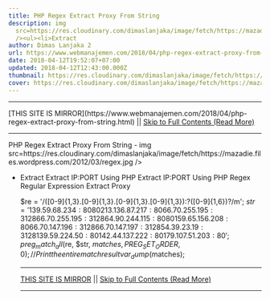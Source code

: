 ```yaml
---
title: PHP Regex Extract Proxy From String
description: img
  src=https://res.cloudinary.com/dimaslanjaka/image/fetch/https://mazadie.files.wordpress.com/2012/03/regex.jpg
  /><ul><li>Extract
author: Dimas Lanjaka 2
url: https://www.webmanajemen.com/2018/04/php-regex-extract-proxy-from-string.html
date: 2018-04-12T19:52:07+07:00
updated: 2018-04-12T12:43:00.000Z
thumbnail: https://res.cloudinary.com/dimaslanjaka/image/fetch/https://mazadie.files.wordpress.com/2012/03/regex.jpg
cover: https://res.cloudinary.com/dimaslanjaka/image/fetch/https://mazadie.files.wordpress.com/2012/03/regex.jpg
---
```


<hr/> [THIS SITE IS MIRROR](https://www.webmanajemen.com/2018/04/php-regex-extract-proxy-from-string.html) || <a href="https://www.webmanajemen.com/2018/04/php-regex-extract-proxy-from-string.html" rel="follow" class="button" id="read-more">Skip to Full Contents (Read More)</a> <hr/> PHP Regex Extract Proxy From String - img src=https://res.cloudinary.com/dimaslanjaka/image/fetch/https://mazadie.files.wordpress.com/2012/03/regex.jpg /><ul><li>Extract Extract IP:PORT Using PHP
Extract IP:PORT Using PHP Regex
Regular Expression Extract Proxy
 
$re = '/([0-9]{1,3}\.[0-9]{1,3}\.[0-9]{1,3}\.[0-9]{1,3}):?([0-9]{1,6})?/m';
$str = '139.59.68.234:8080
213.136.87.217:80
66.70.255.195:3128
66.70.255.195:3128
64.90.244.115:8080
159.65.156.208:80
66.70.147.196:3128
66.70.147.197:3128
54.39.23.19:3128
139.59.224.50:80
142.44.137.222:80
179.107.51.203:80';
preg_match_all($re, $str, $matches, PREG_SET_ORDER, 0);
// Print the entire match result
var_dump($matches); <hr/> [THIS SITE IS MIRROR](https://www.webmanajemen.com/2018/04/php-regex-extract-proxy-from-string.html) || <a href="https://www.webmanajemen.com/2018/04/php-regex-extract-proxy-from-string.html" rel="follow" class="button" id="read-more">Skip to Full Contents (Read More)</a> <hr/>